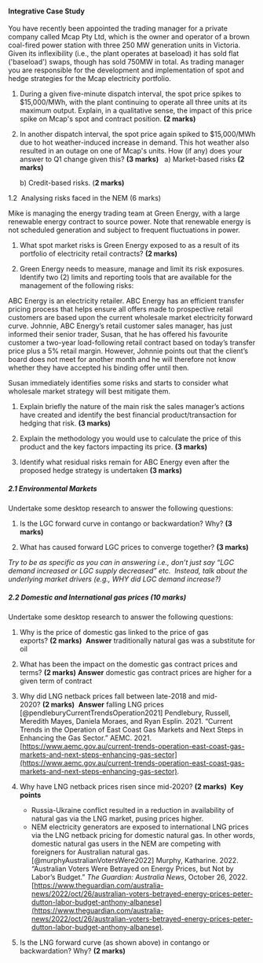#### Integrative Case Study
You have recently been appointed the trading manager for a private company called Mcap Pty Ltd, which is the owner and operator of a brown coal-fired power station with three 250 MW generation units in Victoria. Given its inflexibility (i.e., the plant operates at baseload) it has sold flat ('baseload') swaps, though has sold 750MW in total. As trading manager you are responsible for the development and implementation of spot and hedge strategies for the Mcap electricity portfolio.  

1.  During a given five-minute dispatch interval, the spot price spikes to $15,000/MWh, with the plant continuing to operate all three units at its maximum output. Explain, in a qualitative sense, the impact of this price spike on Mcap's spot and contract position. **(2 marks)**  
    

2.  In another dispatch interval, the spot price again spiked to $15,000/MWh due to hot weather-induced increase in demand. This hot weather also resulted in an outage on one of Mcap's units. How (if any) does your answer to Q1 change given this? **(3 marks)**  
	a) Market-based risks **(2 marks)**
	
	b) Credit-based risks. (**2 marks)**

1.2  Analysing risks faced in the NEM (6 marks)    

Mike is managing the energy trading team at Green Energy, with a large renewable energy contract to source power. Note that renewable energy is not scheduled generation and subject to frequent fluctuations in power. 

1.  What spot market risks is Green Energy exposed to as a result of its portfolio of electricity retail contracts? **(2 marks)** 
    
2.  Green Energy needs to measure, manage and limit its risk exposures. Identify two (2) limits and reporting tools that are available for the management of the following risks:

ABC Energy is an electricity retailer. ABC Energy has an efficient transfer pricing process that helps ensure all offers made to prospective retail customers are based upon the current wholesale market electricity forward curve. Johnnie, ABC Energy’s retail customer sales manager, has just informed their senior trader, Susan, that he has offered his favourite customer a two-year load-following retail contract based on today’s transfer price plus a 5% retail margin. However, Johnnie points out that the client’s board does not meet for another month and he will therefore not know whether they have accepted his binding offer until then.  

Susan immediately identifies some risks and starts to consider what wholesale market strategy will best mitigate them. 

1.  Explain briefly the nature of the main risk the sales manager’s actions have created and identify the best financial product/transaction for hedging that risk. **(3 marks)**  
    
2.  Explain the methodology you would use to calculate the price of this product and the key factors impacting its price. **(3 marks)**  
    
3.  Identify what residual risks remain for ABC Energy even after the proposed hedge strategy is undertaken **(3 marks)**

##### 2.1 Environmental Markets
Undertake some desktop research to answer the following questions: 

1. Is the LGC forward curve in contango or backwardation? Why? **(3 marks)**

2. What has caused forward LGC prices to converge together? **(3 marks)**

_Try to be as specific as you can in answering i.e., don’t just say “LGC demand increased or LGC supply decreased” etc.  Instead, talk about the underlying market drivers (e.g., WHY did LGC demand increase?)_   

##### 2.2 Domestic and International gas prices (10 marks)
Undertake some desktop research to answer the following questions:  

1.  Why is the price of domestic gas linked to the price of gas exports? **(2 marks)** 
    **Answer** traditionally natural gas was a substitute for oil
    
2.  What has been the impact on the domestic gas contract prices and terms? **(2 marks)**
    **Answer** domestic gas contract prices are higher for a given term of contract
    
3.  Why did LNG netback prices fall between late-2018 and mid-2020? **(2 marks)** 
    **Answer** falling LNG prices
    [@pendleburyCurrentTrendsOperation2021]
    Pendlebury, Russell, Meredith Mayes, Daniela Moraes, and Ryan Esplin. 2021. “Current Trends in the Operation of East Coast Gas Markets and Next Steps in Enhancing the Gas Sector.” AEMC. 2021. [https://www.aemc.gov.au/current-trends-operation-east-coast-gas-markets-and-next-steps-enhancing-gas-sector](https://www.aemc.gov.au/current-trends-operation-east-coast-gas-markets-and-next-steps-enhancing-gas-sector).
    
4.  Why have LNG netback prices risen since mid-2020? **(2 marks)** 
	**Key points**
	- Russia-Ukraine conflict resulted in a reduction in availability of natural gas via the LNG market, pusing prices higher.
	- NEM electricity generators are exposed to international LNG prices via the LNG netback pricing for domestic natural gas. In other words, domestic natural gas users in the NEM are competing with foreigners for Australian natural gas.
[@murphyAustralianVotersWere2022]
Murphy, Katharine. 2022. “Australian Voters Were Betrayed on Energy Prices, but Not by Labor’s Budget.” _The Guardian: Australia News_, October 26, 2022. [https://www.theguardian.com/australia-news/2022/oct/26/australian-voters-betrayed-energy-prices-peter-dutton-labor-budget-anthony-albanese](https://www.theguardian.com/australia-news/2022/oct/26/australian-voters-betrayed-energy-prices-peter-dutton-labor-budget-anthony-albanese).
5.  Is the LNG forward curve (as shown above) in contango or backwardation? Why? **(2 marks)**